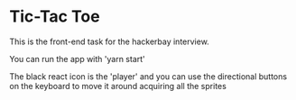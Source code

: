 # Tic-Tac Toe
This is the front-end task for the hackerbay interview.

You can run the app with 'yarn start'

The black react icon is the 'player' and you can use the directional buttons on the keyboard to move it around
acquiring all the sprites
